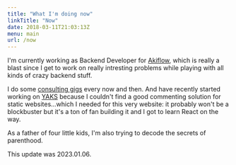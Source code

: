 ```yaml
---
title: "What I'm doing now"
linkTitle: "Now"
date: 2018-03-11T21:03:13Z
menu: main
url: /now
---
```


I'm currently working as Backend Developer for [Akiflow](https://akiflow.com/), which is really a blast since I get to work on really intresting problems while playing with all kinds of crazy backend stuff.

I do some [consulting gigs](/consulting) every now and then. And have recently started working on [YAKS](https://yaks.it/) because I couldn't find a good commenting solution for static websites...which I needed for this very website: it probably won't be a blockbuster but it's a ton of fan building it and I got to learn React on the way.

As a father of four little kids, I'm also trying to decode the secrets of parenthood.

This update was 2023.01.06.
